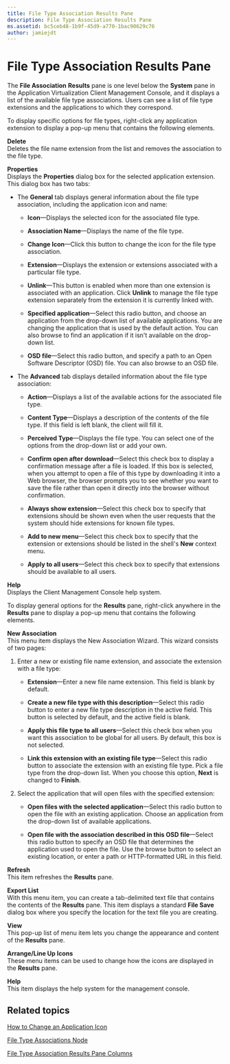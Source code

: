 ```yaml
---
title: File Type Association Results Pane
description: File Type Association Results Pane
ms.assetid: bc5ceb48-1b9f-45d9-a770-1bac90629c76
author: jamiejdt
---
```


# File Type Association Results Pane


The **File Association** **Results** pane is one level below the **System** pane in the Application Virtualization Client Management Console, and it displays a list of the available file type associations. Users can see a list of file type extensions and the applications to which they correspond.

To display specific options for file types, right-click any application extension to display a pop-up menu that contains the following elements.

<a href="" id="delete"></a>**Delete**  
Deletes the file name extension from the list and removes the association to the file type.

<a href="" id="properties"></a>**Properties**  
Displays the **Properties** dialog box for the selected application extension. This dialog box has two tabs:

-   The **General** tab displays general information about the file type association, including the application icon and name:

    -   **Icon**—Displays the selected icon for the associated file type.

    -   **Association Name**—Displays the name of the file type.

    -   **Change Icon**—Click this button to change the icon for the file type association.

    -   **Extension**—Displays the extension or extensions associated with a particular file type.

    -   **Unlink**—This button is enabled when more than one extension is associated with an application. Click **Unlink** to manage the file type extension separately from the extension it is currently linked with.

    -   **Specified application**—Select this radio button, and choose an application from the drop-down list of available applications. You are changing the application that is used by the default action. You can also browse to find an application if it isn't available on the drop-down list.

    -   **OSD file**—Select this radio button, and specify a path to an Open Software Descriptor (OSD) file. You can also browse to an OSD file.

-   The **Advanced** tab displays detailed information about the file type association:

    -   **Action**—Displays a list of the available actions for the associated file type.

    -   **Content Type**—Displays a description of the contents of the file type. If this field is left blank, the client will fill it.

    -   **Perceived Type**—Displays the file type. You can select one of the options from the drop-down list or add your own.

    -   **Confirm open after download**—Select this check box to display a confirmation message after a file is loaded. If this box is selected, when you attempt to open a file of this type by downloading it into a Web browser, the browser prompts you to see whether you want to save the file rather than open it directly into the browser without confirmation.

    -   **Always show extension**—Select this check box to specify that extensions should be shown even when the user requests that the system should hide extensions for known file types.

    -   **Add to new menu**—Select this check box to specify that the extension or extensions should be listed in the shell's **New** context menu.

    -   **Apply to all users**—Select this check box to specify that extensions should be available to all users.

<a href="" id="help"></a>**Help**  
Displays the Client Management Console help system.

To display general options for the **Results** pane, right-click anywhere in the **Results** pane to display a pop-up menu that contains the following elements.

<a href="" id="new-association"></a>**New Association**  
This menu item displays the New Association Wizard. This wizard consists of two pages:

1.  Enter a new or existing file name extension, and associate the extension with a file type:

    -   **Extension**—Enter a new file name extension. This field is blank by default.

    -   **Create a new file type with this description**—Select this radio button to enter a new file type description in the active field. This button is selected by default, and the active field is blank.

    -   **Apply this file type to all users**—Select this check box when you want this association to be global for all users. By default, this box is not selected.

    -   **Link this extension with an existing file type**—Select this radio button to associate the extension with an existing file type. Pick a file type from the drop-down list. When you choose this option, **Next** is changed to **Finish**.

2.  Select the application that will open files with the specified extension:

    -   **Open files with the selected application**—Select this radio button to open the file with an existing application. Choose an application from the drop-down list of available applications.

    -   **Open file with the association described in this OSD file**—Select this radio button to specify an OSD file that determines the application used to open the file. Use the browse button to select an existing location, or enter a path or HTTP-formatted URL in this field.

<a href="" id="refresh"></a>**Refresh**  
This item refreshes the **Results** pane.

<a href="" id="export-list"></a>**Export List**  
With this menu item, you can create a tab-delimited text file that contains the contents of the **Results** pane. This item displays a standard **File Save** dialog box where you specify the location for the text file you are creating.

<a href="" id="view"></a>**View**  
This pop-up list of menu item lets you change the appearance and content of the **Results** pane.

<a href="" id="arrange-line-up-icons"></a>**Arrange/Line Up Icons**  
These menu items can be used to change how the icons are displayed in the **Results** pane.

<a href="" id="help"></a>**Help**  
This item displays the help system for the management console.

## Related topics


[How to Change an Application Icon](how-to-change-an-application-icon.md)

[File Type Associations Node](file-type-associations-node-client.md)

[File Type Association Results Pane Columns](file-type-association-results-pane-columns.md)

 

 





